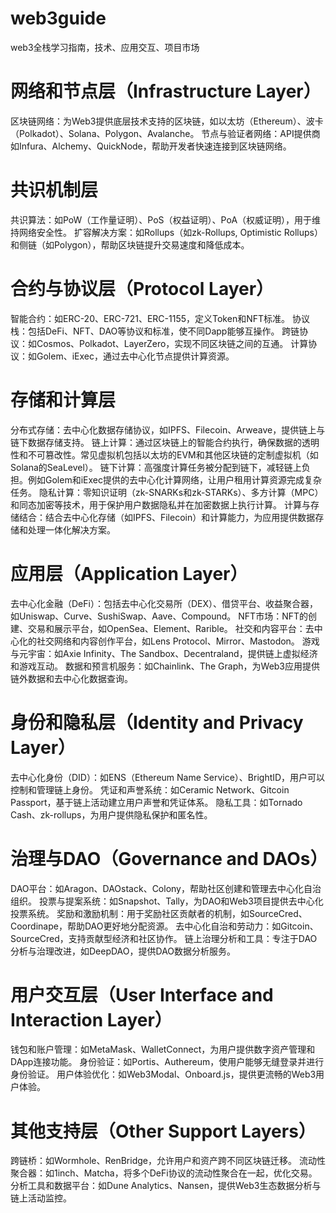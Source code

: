 # web3guide
web3全栈学习指南，技术、应用交互、项目市场

# 网络和节点层（Infrastructure Layer）
区块链网络：为Web3提供底层技术支持的区块链，如以太坊（Ethereum）、波卡（Polkadot）、Solana、Polygon、Avalanche。
节点与验证者网络：API提供商如Infura、Alchemy、QuickNode，帮助开发者快速连接到区块链网络。

# 共识机制层
共识算法：如PoW（工作量证明）、PoS（权益证明）、PoA（权威证明），用于维持网络安全性。
扩容解决方案：如Rollups（如zk-Rollups, Optimistic Rollups）和侧链（如Polygon），帮助区块链提升交易速度和降低成本。

# 合约与协议层（Protocol Layer）
智能合约：如ERC-20、ERC-721、ERC-1155，定义Token和NFT标准。
协议栈：包括DeFi、NFT、DAO等协议和标准，使不同Dapp能够互操作。
跨链协议：如Cosmos、Polkadot、LayerZero，实现不同区块链之间的互通。
计算协议：如Golem、iExec，通过去中心化节点提供计算资源。

# 存储和计算层
分布式存储：去中心化数据存储协议，如IPFS、Filecoin、Arweave，提供链上与链下数据存储支持。
链上计算：通过区块链上的智能合约执行，确保数据的透明性和不可篡改性。常见虚拟机包括以太坊的EVM和其他区块链的定制虚拟机（如Solana的SeaLevel）。
链下计算：高强度计算任务被分配到链下，减轻链上负担。例如Golem和iExec提供的去中心化计算网络，让用户租用计算资源完成复杂任务。
隐私计算：零知识证明（zk-SNARKs和zk-STARKs）、多方计算（MPC）和同态加密等技术，用于保护用户数据隐私并在加密数据上执行计算。
计算与存储结合：结合去中心化存储（如IPFS、Filecoin）和计算能力，为应用提供数据存储和处理一体化解决方案。

# 应用层（Application Layer）
去中心化金融（DeFi）：包括去中心化交易所（DEX）、借贷平台、收益聚合器，如Uniswap、Curve、SushiSwap、Aave、Compound。
NFT市场：NFT的创建、交易和展示平台，如OpenSea、Element、Rarible。
社交和内容平台：去中心化的社交网络和内容创作平台，如Lens Protocol、Mirror、Mastodon。
游戏与元宇宙：如Axie Infinity、The Sandbox、Decentraland，提供链上虚拟经济和游戏互动。
数据和预言机服务：如Chainlink、The Graph，为Web3应用提供链外数据和去中心化数据查询。

# 身份和隐私层（Identity and Privacy Layer）
去中心化身份（DID）：如ENS（Ethereum Name Service）、BrightID，用户可以控制和管理链上身份。
凭证和声誉系统：如Ceramic Network、Gitcoin Passport，基于链上活动建立用户声誉和凭证体系。
隐私工具：如Tornado Cash、zk-rollups，为用户提供隐私保护和匿名性。

# 治理与DAO（Governance and DAOs）
DAO平台：如Aragon、DAOstack、Colony，帮助社区创建和管理去中心化自治组织。
投票与提案系统：如Snapshot、Tally，为DAO和Web3项目提供去中心化投票系统。
奖励和激励机制：用于奖励社区贡献者的机制，如SourceCred、Coordinape，帮助DAO更好地分配资源。
去中心化自治和劳动力：如Gitcoin、SourceCred，支持贡献型经济和社区协作。
链上治理分析和工具：专注于DAO分析与治理改进，如DeepDAO，提供DAO数据分析服务。

# 用户交互层（User Interface and Interaction Layer）
钱包和账户管理：如MetaMask、WalletConnect，为用户提供数字资产管理和DApp连接功能。
身份验证：如Portis、Authereum，使用户能够无缝登录并进行身份验证。
用户体验优化：如Web3Modal、Onboard.js，提供更流畅的Web3用户体验。

# 其他支持层（Other Support Layers）
跨链桥：如Wormhole、RenBridge，允许用户和资产跨不同区块链迁移。
流动性聚合器：如1inch、Matcha，将多个DeFi协议的流动性聚合在一起，优化交易。
分析工具和数据平台：如Dune Analytics、Nansen，提供Web3生态数据分析与链上活动监控。